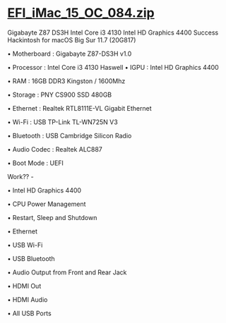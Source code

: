 # [EFI_iMac_15_OC_084.zip](https://github.com/So1jon/EFI_iMac_15/files/9610498/EFI_iMac_15_OC_084.zip)
Gigabayte Z87 DS3H Intel Core i3 4130 Intel HD Graphics 4400 Success Hackintosh for
 macOS Big Sur 11.7 (20G817)

• Motherboard : Gigabayte Z87-DS3H v1.0 

• Processor : Intel Core i3 4130 Haswell 
• IGPU : Intel HD Graphics 4400 

• RAM : 16GB DDR3 Kingston / 1600Mhz
 
• Storage : PNY CS900 SSD 480GB
 
• Ethernet : Realtek RTL8111E-VL Gigabit Ethernet
 
• Wi-Fi : USB TP-Link TL-WN725N V3 

• Bluetooth : USB Cambridge Silicon Radio
 
• Audio Codec : Realtek ALC887
 
• Boot Mode : UEFI 

Work?? -

• Intel HD Graphics 4400 

• CPU Power Management 

• Restart, Sleep and Shutdown 

• Ethernet 

• USB Wi-Fi 

• USB Bluetooth 

• Audio Output from Front and Rear Jack 

• HDMI Out
 
• HDMI Audio 

• All USB Ports
